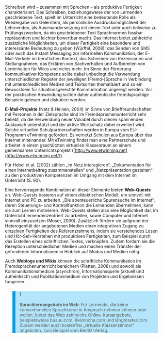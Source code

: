 <!-- filename: 05_Fremdsprachliche_Schreibfaehigkeit_entwickeln.md -->
<!-- title: Fremdsprachliche Schreibfähigkeit entwickeln -->

Schreiben wird – zusammen mit Sprechen – als produktive Fertigkeit charakterisiert. Das Schreiben, beziehungsweise der von Lernenden geschriebene Text, spielt im Unterricht eine bedeutende Rolle als Wiedergabe von Gelerntem, als persönliche Ausdrucksmöglichkeit der Lehrnenden, als Auseinandersetzung mit einem Text oder auch teilweise zu Prüfungszwecken, da ein geschriebener Text Sprachnormen fassbar repräsentiert und leichter bewertbar macht. Das Internet bietet zahlreiche zusätzliche Möglichkeiten, um dieser Fertigkeit eine besondere und interessante Bedeutung zu geben (Würffel, 2008): das Senden von SMS oder auch das Instant Messaging zur informellen Kommunikation, der E-Mail-Verkehr im beruflichen Kontext, das Schreiben von Rezensionen und Stellungnahmen, das Erklären von Sachverhalten und Aufbereiten von Lerninhalten für Wikis und vieles mehr. Im Sinne der Förderung kommunikativer Kompetenz sollte dabei unbedingt die Verwendung unterschiedlicher Register der jeweiligen (Fremd-)Sprache in Verbindung mit unterschiedlichen Medien und Textsorten thematisiert und so ein Bewusstsein für situationsgerechte Kommunikation angeregt werden. Vor der praktischen Anwendung sollten daher authentische fremdsprachige Beispiele gelesen und diskutiert werden.

**E-Mail-Projekte** (Netz &amp; Heinen, 2004) im Sinne von Brieffreundschaften mit Personen in der Zielsprache sind im Fremdsprachenunterricht sehr beliebt, da die Verwendung neuer Vokabel durch diesen spannenden Austausch unterstützt und der aktive Wortschatz dabei erweitert wird. Solche virtuellen Schulpartnerschaften werden in Europa vom EU-Programm eTwinning gefördert. Es vernetzt Schulen aus Europa über das Internet miteinander. Mit eTwinning findet man eine Partnerschule und arbeitet in einem geschützten virtuellen Klassenraum an einem gemeinsamen Unterrichtsprojekt ([http://www.etwinning.net](http://www.etwinning.net/)).

Für Hebel et al. (2002) zählen „im Netz interagieren“, „Dokumentation für einen Internetbeitrag zusammenstellen“ und „Netzpräsentation gestalten“ zu den produktiven Kompetenzen im Umgang mit dem Internet im Unterricht (S. 90).

Eine hervorragende Kombination all dieser Elemente bieten **Web-Quests** an. Web-Quests basieren auf einem didaktischen Modell, um sinnvoll mit Internet und PC zu arbeiten. „Die abenteuerliche Spurensuche im Internet“, deren Steuerungs- und Kontrollfunktion die Lernenden übernehmen, kann sie zum Lernen motivieren. Web-Quests stellen also eine Möglichkeit dar, im Unterricht lernendenzentriert zu arbeiten, sowie Computer und Internet sinnvoll einzusetzen (Moser, 2000). Zusätzlich fördern sie aufgrund der Heterogenität der angebotenen Medien einen integrativen Zugang zu einzelnen Fertigkeiten des Referenzrahmens, indem sie verstehendes Lesen und Hör-Seh-Verstehen mit produktiven Fertigkeiten, zum Beispiel durch das Erstellen eines schriftlichen Textes, verknüpfen. Zudem fordern sie die Rezeption unterschiedlicher Medien und machen einen Transfer der gefundenen Informationen in Hinblick auf Modus und Medien nötig.

Auch **Weblogs und Wikis** können die schriftliche Kommunikation im Fremdsprachenunterricht bereichern (Platten, 2008) und sowohl als Kommunikationsmedium (asynchron), Informationsquelle (aktuell und authentisch) und Publikationsmedium von Projekten und Ergebnissen fungieren.

<blockquote style="background: #B3E5FC; border-left: 10px solid #039BE5">

### !

**Sprachlernangebote im Web**: Für Lernende, die keine konventionellen Sprachkurse in Anspruch nehmen können oder wollen, bietet das Web zahlreiche Online-Kursangebote, beispielsweise busuu.com, livemocha.com und langmaster.com. Zudem werden auch kostenfrei „virtuelle Klassenzimmer“ angeboten, zum Beispiel vom Berlitz-Verlag.

</blockquote>
